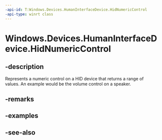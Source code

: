 ```yaml
---
-api-id: T:Windows.Devices.HumanInterfaceDevice.HidNumericControl
-api-type: winrt class
---
```


<!-- Class syntax.
public class HidNumericControl : Windows.Devices.HumanInterfaceDevice.IHidNumericControl
-->

# Windows.Devices.HumanInterfaceDevice.HidNumericControl

## -description
Represents a numeric control on a HID device that returns a range of values. An example would be the volume control on a speaker.

## -remarks
<!-- <rem>TODO: Document how the developer can obtain this class object, and add or update retriever elements as necessary.</rem>-->

## -examples

## -see-also
